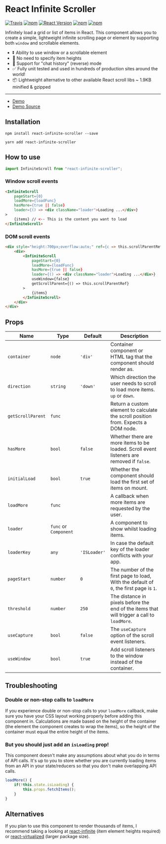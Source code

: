 # React Infinite Scroller

[![Travis](https://img.shields.io/travis/CassetteRocks/react-infinite-scroller.svg?style=flat-square)](https://travis-ci.org/CassetteRocks/react-infinite-scroller)
[![npm](https://img.shields.io/npm/dt/react-infinite-scroller.svg?style=flat-square)](https://www.npmjs.com/package/react-infinite-scroller)
[![React Version](https://img.shields.io/badge/React-%5E0.14.9%20%7C%7C%20%5E15.3.0%20%7C%7C%20%5E16.0.0-blue.svg?style=flat-square)](https://www.npmjs.com/package/react)
[![npm](https://img.shields.io/npm/v/react-infinite-scroller.svg?style=flat-square)](https://www.npmjs.com/package/react-infinite-scroller)
[![npm](https://img.shields.io/npm/l/react-infinite-scroller.svg?style=flat-square)](https://github.com/CassetteRocks/react-infinite-scroller/blob/master/LICENSE)

Infinitely load a grid or list of items in React. This component allows you to
create a simple, lightweight infinite scrolling page or element by supporting
both `window` and scrollable elements.

* ⏬ Ability to use window or a scrollable element
* 📏 No need to specify item heights
* 💬 Support for "chat history" (reverse) mode
* ✅ Fully unit tested and used in hundreds of production sites around the
  world!
* 📦 Lightweight alternative to other available React scroll libs ~ 1.9KB
  minified & gzipped

---

* [Demo](https://cassetterocks.github.io/react-infinite-scroller/demo/)
* [Demo
  Source](https://github.com/CassetteRocks/react-infinite-scroller/blob/master/docs/src/index.js)

## Installation

```
npm install react-infinite-scroller --save
```

```
yarn add react-infinite-scroller
```

## How to use

```js
import InfiniteScroll from "react-infinite-scroller";
```

### Window scroll events

```html
<InfiniteScroll
    pageStart={0}
    loadMore={loadFunc}
    hasMore={true || false}
    loader={() => <div className="loader">Loading ...</div>}
>
    {items} // <-- This is the content you want to load
</InfiniteScroll>
```

### DOM scroll events

```html
<div style="height:700px;overflow:auto;" ref={c => this.scrollParentRef = c}>
    <div>
        <InfiniteScroll
            pageStart={0}
            loadMore={loadFunc}
            hasMore={true || false}
            loader={() => <div className="loader">Loading ...</div>}
            useWindow={false}
            getScrollParent={() => this.scrollParentRef}
        >
            {items}
        </InfiniteScroll>
    </div>
</div>
```

## Props

| Name              | Type                  | Default      | Description                                                                                |
| ----------------- | --------------------- | ------------ | ------------------------------------------------------------------------------------------ |
| `container`       | `node`                | `'div'`      | Container component or HTML tag that the component should render as.                       |
| `direction`       | `string`              | `'down'`     | Which direction the user needs to scroll to load more items. `up` or `down`.               |
| `getScrollParent` | `func`                |              | Return a custom element to calculate the scroll position from. Expects a DOM node.         |
| `hasMore`         | `bool`                | `false`      | Whether there are more items to be loaded. Scroll event listeners are removed if `false`.  |
| `initialLoad`     | `bool`                | `true`       | Whether the component should load the first set of items on mount.                         |
| `loadMore`        | `func`                |              | A callback when more items are requested by the user.                                      |
| `loader`          | `func` or `Component` |              | A component to show whilst loading items.                                                  |
| `loaderKey`       | `any`                 | `'ISLoader'` | In case the default key of the loader conflicts with your app.                             |
| `pageStart`       | `number`              | `0`          | The number of the first page to load, With the default of `0`, the first page is `1`.      |
| `threshold`       | `number`              | `250`        | The distance in pixels before the end of the items that will trigger a call to `loadMore`. |
| `useCapture`      | `bool`                | `false`      | The `useCapture` option of the scroll event listeners.                                     |
| `useWindow`       | `bool`                | `true`       | Add scroll listeners to the window instead of the container.                               |

## Troubleshooting

### Double or non-stop calls to `loadMore`

If you experience double or non-stop calls to your `loadMore` callback, make
sure you have your CSS layout working properly before adding this component in.
Calculations are made based on the height of the container (the element the
component creates to wrap the items), so the height of the container must equal
the entire height of the items.

### But you should just add an `isLoading` prop!

This component doesn't make any assumptions about what you do in terms of API
calls. It's up to you to store whether you are currently loading items from an
API in your state/reducers so that you don't make overlapping API calls.

```js
loadMore() {
    if(!this.state.isLoading) {
        this.props.fetchItems();
    }
}
```

## Alternatives

If you plan to use this component to render thousands of items, I recommend
taking a looking at [react-infinite](https://github.com/seatgeek/react-infinite)
(item element heights required) or
[react-virtualized](https://github.com/bvaughn/react-virtualized) (larger
package size).